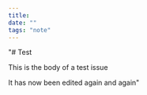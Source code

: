 ```yaml
---
title: 
date: ""
tags: "note"
---
```


"# Test

This is the body of a test issue

It has now been edited again and again"

